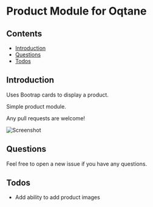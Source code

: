 # Product Module for Oqtane


## Contents
* [Introduction](#introduction)
* [Questions](#questions)
* [Todos](#todos)

## Introduction

Uses Bootrap cards to display a product.

Simple product module.

Any pull requests are welcome!

![Screenshot](https://raw.githubusercontent.com/mikecasas/oqtane-products/master/images/profuct.PNG "Screenshot 1")

## Questions
Feel free to open a new issue if you have any questions.


## Todos
* Add ability to add product images